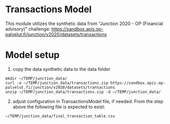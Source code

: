 # Transactions Model

This module utilizes the synthetic data from "Junction 2020 - OP (Financial advisory)" challenge:
https://sandbox.apis.op-palvelut.fi/junction/v2020/datasets/transactions


# Model setup

1) copy the data synthetic data to the data folder
```
mkdir ~/TEMP/junction_data/
curl -o ~/TEMP/junction_data/transactions.zip https://sandbox.apis.op-palvelut.fi/junction/v2020/datasets/transactions
unzip ~/TEMP/junction_data/transactions.zip -d ~/TEMP/junction_data/
```

2) adjust configuration in TransactionsModel file, if needed. From the step above the following file is expected to exist:
```
~/TEMP/junction_data/final_transaction_table.csv
```
